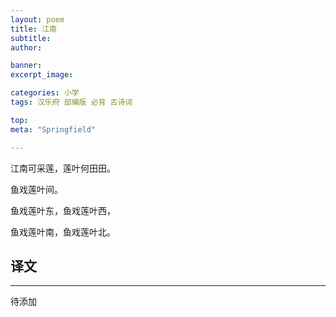 ```yaml
---
layout: poem
title: 江南
subtitle: 
author: 

banner:
excerpt_image: 

categories: 小学
tags: 汉乐府 部编版 必背 古诗词

top: 
meta: "Springfield"

---
```



江南可采莲，莲叶何田田。

鱼戏莲叶间。

鱼戏莲叶东，鱼戏莲叶西，

鱼戏莲叶南，鱼戏莲叶北。



## 译文

---

待添加